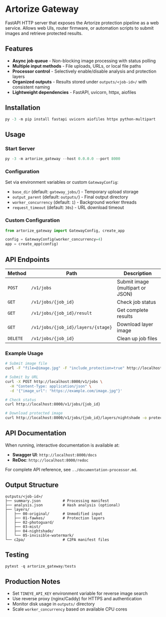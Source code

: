 # Artorize Gateway

FastAPI HTTP server that exposes the Artorize protection pipeline as a web service. Allows web UIs, router firmware, or automation scripts to submit images and retrieve protected results.

## Features

- **Async job queue** - Non-blocking image processing with status polling
- **Multiple input methods** - File uploads, URLs, or local file paths
- **Processor control** - Selectively enable/disable analysis and protection layers
- **Organized outputs** - Results stored under `outputs/<job-id>/` with consistent naming
- **Lightweight dependencies** - FastAPI, uvicorn, httpx, aiofiles

## Installation

```powershell
py -3 -m pip install fastapi uvicorn aiofiles httpx python-multipart
```

## Usage

### Start Server
```powershell
py -3 -m artorize_gateway --host 0.0.0.0 --port 8000
```

### Configuration
Set via environment variables or custom `GatewayConfig`:

- `base_dir` (default: `gateway_jobs/`) - Temporary upload storage
- `output_parent` (default: `outputs/`) - Final output directory
- `worker_concurrency` (default: `1`) - Background worker threads
- `request_timeout` (default: `30s`) - URL download timeout

### Custom Configuration
```python
from artorize_gateway import GatewayConfig, create_app

config = GatewayConfig(worker_concurrency=4)
app = create_app(config)
```

## API Endpoints

| Method | Path | Description |
|--------|------|-------------|
| `POST` | `/v1/jobs` | Submit image (multipart or JSON) |
| `GET` | `/v1/jobs/{job_id}` | Check job status |
| `GET` | `/v1/jobs/{job_id}/result` | Get complete results |
| `GET` | `/v1/jobs/{job_id}/layers/{stage}` | Download layer image |
| `DELETE` | `/v1/jobs/{job_id}` | Clean up job files |

### Example Usage

```bash
# Submit image file
curl -F "file=@image.jpg" -F "include_protection=true" http://localhost:8000/v1/jobs

# Submit by URL
curl -X POST http://localhost:8000/v1/jobs \
  -H "Content-Type: application/json" \
  -d '{"image_url": "https://example.com/image.jpg"}'

# Check status
curl http://localhost:8000/v1/jobs/{job_id}

# Download protected image
curl http://localhost:8000/v1/jobs/{job_id}/layers/nightshade -o protected.jpg
```

## API Documentation

When running, interactive documentation is available at:
- **Swagger UI**: `http://localhost:8000/docs`
- **ReDoc**: `http://localhost:8000/redoc`

For complete API reference, see `../documentation-processor.md`.

## Output Structure

```
outputs/<job-id>/
├── summary.json          # Processing manifest
├── analysis.json         # Hash analysis (optional)
├── layers/
│   ├── 00-original/      # Unmodified input
│   ├── 01-fawkes/        # Protection layers
│   ├── 02-photoguard/
│   ├── 03-mist/
│   ├── 04-nightshade/
│   └── 05-invisible-watermark/
└── c2pa/                 # C2PA manifest files
```

## Testing

```powershell
pytest -q artorize_gateway/tests
```

## Production Notes

- Set `TINEYE_API_KEY` environment variable for reverse image search
- Use reverse proxy (nginx/Caddy) for HTTPS and authentication
- Monitor disk usage in `outputs/` directory
- Scale `worker_concurrency` based on available CPU cores
